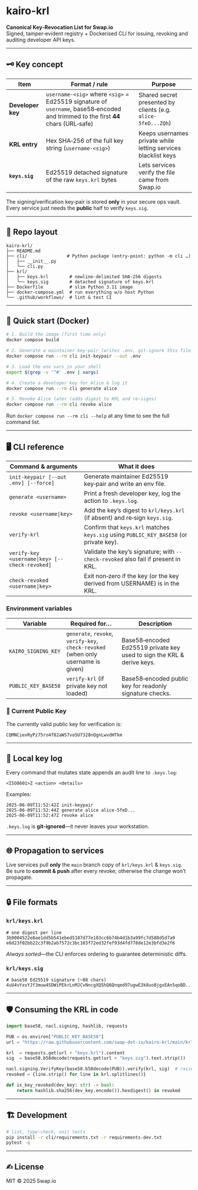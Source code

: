 # kairo-krl

**Canonical Key‑Revocation List for Swap.io**  
Signed, tamper‑evident registry + Dockerised CLI for issuing, revoking and auditing developer API keys.

---

## 🗝️ Key concept

| Item              | Format / rule                                                                                                                     | Purpose                                                             |
| ----------------- | --------------------------------------------------------------------------------------------------------------------------------- | ------------------------------------------------------------------- |
| **Developer key** | `username-<sig>` where `<sig>` = Ed25519 signature of `username`, base58‑encoded and trimmed to the first **44** chars (URL‑safe)  | Shared secret presented by clients (e.g. `alice-5feD...ZQh`)        |
| **KRL entry**     | Hex SHA‑256 of the full key string (`username-<sig>`)                                                                              | Keeps usernames private while letting services blacklist keys       |
| **`keys.sig`**    | Ed25519 detached signature of the raw `keys.krl` bytes                                                                             | Lets services verify the file came from Swap.io                     |

The signing/verification key‑pair is stored **only** in your secure ops vault.  
Every service just needs the **public** half to verify `keys.sig`.

---

## 📂 Repo layout

```text
kairo-krl/
├── README.md
├── cli/               # Python package (entry‑point: python -m cli …)
│   ├── __init__.py
│   └── cli.py
├── krl/
│   ├── keys.krl        # newline‑delimited SHA‑256 digests
│   └── keys.sig        # detached signature of keys.krl
├── Dockerfile          # slim Python 3.11 image
├── docker-compose.yml  # run everything w/o host Python
└── .github/workflows/  # lint & test CI
```

---

## 🔧 Quick start (Docker)

```bash
# 1. Build the image (first time only)
docker compose build

# 2. Generate a maintainer key‑pair (writes .env, git‑ignore this file!)
docker compose run --rm cli init-keypair --out .env

# 3. Load the env vars in your shell
export $(grep -v '^#' .env | xargs)

# 4. Create a developer key for Alice & log it
docker compose run --rm cli generate alice

# 5. Revoke Alice later (adds digest to KRL and re‑signs)
docker compose run --rm cli revoke alice
```

Run `docker compose run --rm cli --help` at any time to see the full command list.

---

## 🖥️ CLI reference

| Command & arguments                           | What it does |
| --------------------------------------------- | ------------ |
| `init-keypair [--out .env] [--force]`         | Generate maintainer Ed25519 key‑pair and write an env file. |
| `generate <username>`                         | Print a fresh developer key, log the action to `.keys.log`. |
| `revoke <username\|key>`                      | Add the key’s digest to `krl/keys.krl` (if absent) and re‑sign `keys.sig`. |
| `verify-krl`                                  | Confirm that `keys.krl` matches `keys.sig` using `PUBLIC_KEY_BASE58` (or private key). |
| `verify-key <username\|key> [--check-revoked]`| Validate the key’s signature; with `--check-revoked` also fail if present in KRL. |
| `check-revoked <username\|key>`               | Exit non‑zero if the key (or the key derived from USERNAME) is in the KRL. |

### Environment variables

| Variable            | Required for…                        | Description |
| ------------------- | ------------------------------------ | ----------- |
| `KAIRO_SIGNING_KEY` | `generate`, `revoke`, `verify-key`, `check-revoked` (when only username is given) | Base58‑encoded Ed25519 private key used to sign the KRL & derive keys. |
| `PUBLIC_KEY_BASE58` | `verify-krl` (if private key not loaded) | Base58‑encoded public key for readonly signature checks. |


### 🔑 Current Public Key

The currently valid public key for verification is:
```
CQMNCiexRyPz75ro4f82aWS7voSU7328nQgnLwvdHTkm
```
---

## 📜 Local key log

Every command that mutates state appends an audit line to `.keys.log`:

```text
<ISO8601>Z <action> <details>
```

Examples:

```text
2025-06-09T11:52:42Z init-keypair
2025-06-09T11:52:44Z generate alice alice-5feD...
2025-06-09T11:52:47Z revoke alice
```

`.keys.log` is **git‑ignored**—it never leaves your workstation.

---

## 🌐 Propagation to services

Live services pull **only** the `main` branch copy of `krl/keys.krl` & `keys.sig`.  
Be sure to **commit & push** after every revoke; otherwise the change won’t propagate.

---

## 🔒 File formats

### `krl/keys.krl`

```text
# one digest per line
3b9004522e8ae1dd5b541ebed5187d77e183cc6b74b4d1b3a99fc7d588d5d7a9
e6d23f02bb22c3f9b2ab7572c3bc103f72ed32fef93d4fd778de12e3bfd3e2f6
```

*Always sorted*—the CLI enforces ordering to guarantee deterministic diffs.

### `krl/keys.sig`

```text
# base58 Ed25519 signature (~88 chars)
4uU4vYxvYJf3muw4SDWiPEkrLnMJCvNncgXQ5hQ6Qnqed97ugwE3k8uo8jgxEAn5qoBD...
```

---

## 🛡️ Consuming the KRL in code

```python
import base58, nacl.signing, hashlib, requests

PUB = os.environ["PUBLIC_KEY_BASE58"]
url = "https://raw.githubusercontent.com/swap-dot-io/kairo-krl/main/krl/"

krl  = requests.get(url + "keys.krl").content
sig  = base58.b58decode(requests.get(url + "keys.sig").text.strip())

nacl.signing.VerifyKey(base58.b58decode(PUB)).verify(krl, sig)  # raises if tampered
revoked = {line.strip() for line in krl.splitlines()}

def is_key_revoked(dev_key: str) -> bool:
    return hashlib.sha256(dev_key.encode()).hexdigest() in revoked
```

---

## 🏗️ Development

```bash
# lint, type‑check, unit tests
pip install -r cli/requirements.txt -r requirements-dev.txt
pytest -q
```

---

## ✍︎ License

MIT © 2025 Swap.io
